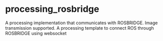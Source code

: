 # processing_rosbridge
A processing implementation that communicates with ROSBRIDGE. Image transmission supported.
A processing template to connect ROS through ROSBRIDGE using websocket
